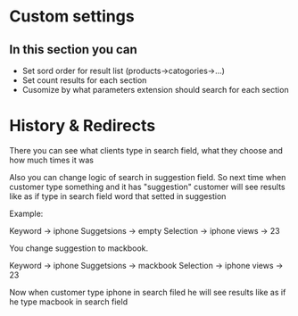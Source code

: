 #  Custom settings
## In this section you can

*  Set sord order for result list (products->catogories->...)
*  Set count results for each section
*  Cusomize by what parameters extension should search for each section

# History & Redirects

There you can see what clients type in search field, what they choose and how much times it was

Also you can change logic of search in suggestion field. So next time when customer type something and it has "suggestion" customer will see results like as if type in search field word that setted in suggestion 

Example:


Keyword -> iphone
Suggetsions -> empty
Selection -> iphone
views -> 23

You change suggestion to mackbook. 


Keyword -> iphone
Suggetsions -> mackbook
Selection -> iphone
views -> 23

Now when customer type iphone in search filed he will see results like as if he type macbook in search field